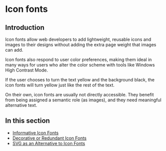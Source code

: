 # Icon fonts

## Introduction

Icon fonts allow web developers to add lightweight, reusable icons and images to their designs without adding the extra page weight that images can add.

Icon fonts also respond to user color preferences, making them ideal in many ways for users who alter the color scheme with tools like Windows High Contrast Mode.

If the user chooses to turn the text yellow and the background black, the icon fonts will turn yellow just like the rest of the text.

On their own, icon fonts are usually not directly accessible. They benefit from being assigned a semantic role (as images), and they need meaningful alternative text.

## In this section

- [Informative Icon Fonts](informative-icon-fonts.md)
- [Decorative or Redundant Icon Fonts](decorative-or-redundant-icon-fonts.md)
- [SVG as an Alternative to Icon Fonts](svg-as-an-alternative-to-icon-fonts.md)
